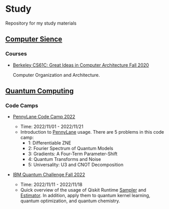 # Study

Repository for my study materials

## [Computer Sience](Computer%20Science/)

### Courses

* [Berkeley CS61C: Great Ideas in Computer Architecture Fall 2020](Computer%20Science/Berkeley-CS61C-Great-Ideas-in-Computer-Architecture/)

    Computer Organization and Architecture.


## [Quantum Computing](Quantum%20Computing/)

### Code Camps

* [PennyLane Code Camp 2022](Quantum%20Computing/pennylane-code-camp-2022/)
    * Time: 2022/11/01 - 2022/11/21
    * Introduction to [PennyLane](https://pennylane.ai/) usage. There are 5 problems in this code camp:
        * 1: Differentiable ZNE
        * 2: Fourier Spectrum of Quantum Models
        * 3: Gradients: A Four-Term Parameter-Shift
        * 4: Quantum Transforms and Noise
        * 5: Universality: U3 and CNOT Decomposition

* [IBM Quantum Challenge Fall 2022](Quantum%20Computing/ibm-quantum-challenge-fall-22/)
    * Time: 2022/11/11 - 2022/11/18
    * Quick overview of the usage of Qiskit Runtime [Sampler](https://qiskit.org/documentation/partners/qiskit_ibm_runtime/stubs/qiskit_ibm_runtime.Sampler.html#sampler) and [Estimator](https://qiskit.org/documentation/partners/qiskit_ibm_runtime/stubs/qiskit_ibm_runtime.Estimator.html#estimator). In addition, apply them to quantum kernel learning, quantum optimization, and quantum chemistry.

